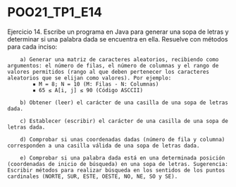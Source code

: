 # POO21_TP1_E14

Ejercicio 14. Escribe un programa en Java para generar una sopa de letras y determinar si una palabra dada se encuentra en ella. Resuelve con métodos para cada inciso:
        
        a) Generar una matriz de caracteres aleatorios, recibiendo como argumentos: el número de filas, el número de columnas y el rango de valores permitidos (rango al que deben pertenecer los caracteres aleatorios que se elijan como valores). Por ejemplo:
            ▪ M = 8; N = 10 (M: Filas - N: Columnas)
            ▪ 65 ≤ A[i, j] ≤ 90 (Código ASCCII)
        
        b) Obtener (leer) el carácter de una casilla de una sopa de letras dada.
        
        c) Establecer (escribir) el carácter de una casilla de una sopa de letras dada.
        
        d) Comprobar si unas coordenadas dadas (número de fila y columna) corresponden a una casilla válida de una sopa de letras dada.
        
        e) Comprobar si una palabra dada está en una determinada posición (coordenadas de inicio de búsqueda) en una sopa de letras. Sugerencia: Escribir métodos para realizar búsqueda en los sentidos de los puntos cardinales (NORTE, SUR, ESTE, OESTE, NO, NE, SO y SE).
